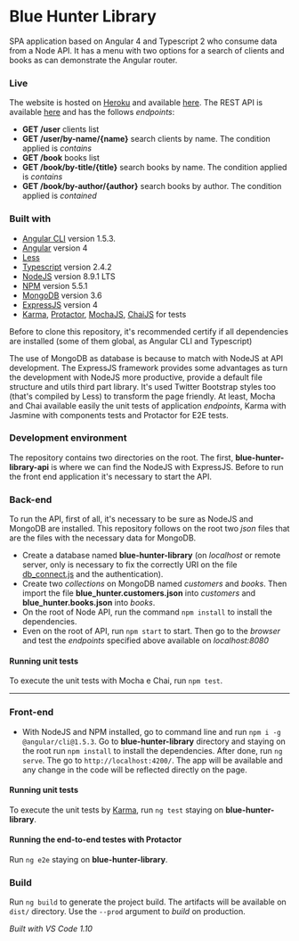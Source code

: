 # Blue Hunter Library

SPA application based on Angular 4 and Typescript 2 who consume data from a Node API. It has a menu with two options for a search of clients and books as can demonstrate the Angular router.

### Live

The website is hosted on [Heroku](https://www.ibm.com/cloud-computing/bluemix/pt) and available [here](https://goo.gl/5oAQMa). The REST API is available [here](https://goo.gl/aP9R3g) and has the follows *endpoints*:
 * **GET /user** clients list
 * **GET /user/by-name/{name}** search clients by name. The condition applied is *contains*
 * **GET /book** books list
 * **GET /book/by-title/{title}** search books by name. The condition applied is *contains*
 * **GET /book/by-author/{author}** search books by author. The condition applied is *contained*

### Built with

  * [Angular CLI](https://github.com/angular/angular-cli) version 1.5.3.
  * [Angular](https://angular.io/) version 4
  * [Less](lesscss.org)
  * [Typescript](https://www.typescriptlang.org/) version 2.4.2
  * [NodeJS](https://nodejs.org/en/) version 8.9.1 LTS
  * [NPM](https://www.npmjs.com/) version 5.5.1
  * [MongoDB](https://www.mongodb.com/) version 3.6
  * [ExpressJS](http://expressjs.com/pt-br/) version 4
  * [Karma](https://karma-runner.github.io/1.0/index.html), [Protactor](http://www.protractortest.org/#/), [MochaJS](https://mochajs.org/), [ChaiJS](http://chaijs.com/) for tests

Before to clone this repository, it's recommended certify if all dependencies are installed (some of them global, as Angular CLI and Typescript)

The use of MongoDB as database is because to match with NodeJS at API development. The ExpressJS framework provides some advantages as turn the development with NodeJS more productive, provide a default file structure and utils third part library. It's used Twitter Bootstrap styles too (that's compiled by Less) to transform the page friendly. At least, Mocha and Chai available easily the unit tests of application *endpoints*, Karma with Jasmine with components tests and Protactor for E2E tests.

### Development environment

The repository contains two directories on the root. The first, **blue-hunter-library-api** is where we can find the NodeJS with ExpressJS. Before to run the front end application it's necessary to start the API.

### Back-end

To run the API, first of all, it's necessary to be sure as NodeJS and MongoDB are installed. This repository follows on the root two *json* files that are the files with the necessary data for MongoDB. 
 * Create a database named **blue-hunter-library** (on *localhost* or remote server, only is necessary to fix the correctly URI on the file [db_connect.js](https://github.com/luccascosta/blue-hunter-library/blob/master/blue-hunter-library-api/app/libs/db_connect.js) and the authentication).
 * Create two *collections* on MongoDB named *customers* and *books*. Then import the file **blue_hunter.customers.json** into *customers* and **blue_hunter.books.json** into *books*.
 * On the root of Node API, run the command ```npm install``` to install the dependencies.
 * Even on the root of API, run ```npm start``` to start. Then go to the *browser* and test the *endpoints* specified above available on *localhost:8080*
 
  #### Running unit tests
 
 To execute the unit tests with Mocha e Chai, run `npm test`.

 ___
 ### Front-end
 
 * With NodeJS and NPM installed, go to command line and run `npm i -g @angular/cli@1.5.3`.
 Go to **blue-hunter-library** directory and staying on the root run `npm install` to install the dependencies. After done, run `ng serve`. The go to `http://localhost:4200/`. The app will be available and any change in the code will be reflected directly on the page.

 #### Running unit tests
 
 To execute the unit tests by [Karma](https://karma-runner.github.io), run `ng test` staying on **blue-hunter-library**.
 
 #### Running the end-to-end testes with Protactor
 
 Run `ng e2e` staying on **blue-hunter-library**.


### Build

Run `ng build` to generate the project build. The artifacts will be available on `dist/` directory. Use the `--prod` argument to *build* on production.

*Built with VS Code 1.10*
